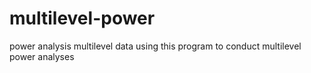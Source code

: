 # multilevel-power
power analysis multilevel data
using this program to conduct multilevel power analyses
